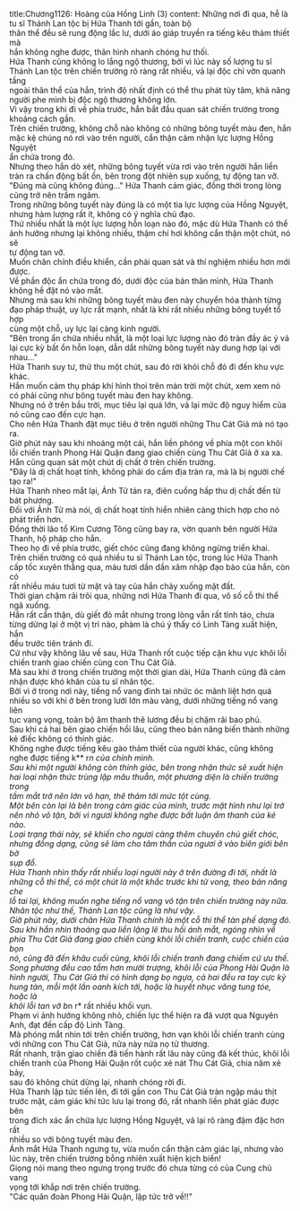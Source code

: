 title:Chương1126: Hoàng của Hồng Linh (3)
content:
Những nơi đi qua, hễ là tu sĩ Thánh Lan tộc bị Hứa Thanh tới gần, toàn bộ<br>thân thể đều sẽ rung động lắc lư, dưới áo giáp truyền ra tiếng kêu thảm thiết mà<br>hắn không nghe được, thân hình nhanh chóng hư thối.<br>Hứa Thanh cũng không lo lắng ngộ thương, bởi vì lúc này số lượng tu sĩ<br>Thánh Lan tộc trên chiến trường rõ ràng rất nhiều, vả lại độc chỉ vờn quanh tầng<br>ngoài thân thể của hắn, trình độ nhất định có thể thu phát tùy tâm, khả năng<br>người phe mình bị độc ngộ thương không lớn.<br>Vì vậy trong khi đi về phía trước, hắn bắt đầu quan sát chiến trường trong<br>khoảng cách gần.<br>Trên chiến trường, không chỗ nào không có những bông tuyết màu đen, hắn<br>mặc kệ chúng nó rơi vào trên người, cẩn thận cảm nhận lực lượng Hồng Nguyệt<br>ẩn chứa trong đó.<br>Nhưng theo hắn dò xét, những bông tuyết vừa rơi vào trên người hắn liền<br>tràn ra chấn động bất ổn, bên trong đột nhiên sụp xuống, tự động tan vỡ.<br>"Đúng mà cũng không đúng..." Hứa Thanh cảm giác, đồng thời trong lòng<br>cũng trở nên trầm ngâm.<br>Trong những bông tuyết này đúng là có một tia lực lượng của Hồng Nguyệt,<br>nhưng hàm lượng rất ít, không có ý nghĩa chủ đạo.<br>Thứ nhiều nhất là một lực lượng hỗn loạn nào đó, mặc dù Hứa Thanh có thể<br>ảnh hưởng nhưng lại không nhiều, thậm chí hơi không cẩn thận một chút, nó sẽ<br>tự động tan vỡ.<br>Muốn chân chính điều khiển, cần phải quan sát và thí nghiệm nhiều hơn mới<br>được.<br>Về phần độc ẩn chứa trong đó, dưới độc của bản thân mình, Hứa Thanh<br>không hề đặt nó vào mắt.<br>Nhưng mà sau khi những bông tuyết màu đen này chuyển hóa thành từng<br>đạo pháp thuật, uy lực rất mạnh, nhất là khi rất nhiều những bông tuyết tổ hợp<br>cùng một chỗ, uy lực lại càng kinh người.<br>"Bên trong ẩn chứa nhiều nhất, là một loại lực lượng nào đó tràn đầy ác ý vả<br>lại cực kỳ bất ổn hỗn loạn, dẫn dắt những bông tuyết này dung hợp lại với<br>nhau..."<br>Hứa Thanh suy tư, thử thu một chút, sau đó rời khỏi chỗ đó đi đến khu vực<br>khác.<br>Hắn muốn cảm thụ pháp khí hình thoi trên màn trời một chút, xem xem nó<br>có phải cũng như bông tuyết màu đen hay không.<br>Nhưng nó ở trên bầu trời, mục tiêu lại quá lớn, vả lại mức độ nguy hiểm của<br>nó cũng cao đến cực hạn.<br>Cho nên Hứa Thanh đặt mục tiêu ở trên người những Thu Cát Giả mà nó tạo<br>ra.<br>Giờ phút này sau khi nhoáng một cái, hắn liền phóng về phía một con khôi<br>lỗi chiến tranh Phong Hải Quận đang giao chiến cùng Thu Cát Giả ở xa xa.<br>Hắn cũng quan sát một chút dị chất ở trên chiến trường.<br>"Đây là dị chất hoạt tính, không phải do cấm địa tràn ra, mà là bị người chế<br>tạo ra!"<br>Hứa Thanh nheo mắt lại, Ảnh Tử tản ra, điên cuồng hấp thu dị chất đến từ<br>bát phương.<br>Đối với Ảnh Tử mà nói, dị chất hoạt tính hiển nhiên càng thích hợp cho nó<br>phát triển hơn.<br>Đồng thời lão tổ Kim Cương Tông cũng bay ra, vờn quanh bên người Hứa<br>Thanh, hộ pháp cho hắn.<br>Theo họ đi về phía trước, giết chóc cũng đang không ngừng triển khai.<br>Trên chiến trường có quá nhiều tu sĩ Thánh Lan tộc, trong lúc Hứa Thanh<br>cấp tốc xuyên thẳng qua, máu tươi dần dần xâm nhập đạo bào của hắn, còn có<br>rất nhiều máu tươi từ mặt và tay của hắn chảy xuống mặt đất.<br>Thời gian chậm rãi trôi qua, những nơi Hứa Thanh đi qua, vô số cỗ thi thể<br>ngã xuống.<br>Hắn rất cẩn thận, dù giết đỏ mắt nhưng trong lòng vẫn rất tỉnh táo, chưa<br>từng dừng lại ở một vị trí nào, phàm là chú ý thấy có Linh Tàng xuất hiện, hắn<br>đều trước tiên tránh đi.<br>Cứ như vậy không lâu về sau, Hứa Thanh rốt cuộc tiếp cận khu vực khôi lỗi<br>chiến tranh giao chiến cùng con Thu Cát Giả.<br>Mà sau khi ở trong chiến trường một thời gian dài, Hứa Thanh cũng đã cảm<br>nhận được khó khăn của tu sĩ nhân tộc.<br>Bởi vì ở trong nơi này, tiếng nổ vang đinh tai nhức óc mãnh liệt hơn quá<br>nhiều so với khi ở bên trong lưới lớn màu vàng, dưới những tiếng nổ vang liên<br>tục vang vọng, toàn bộ âm thanh thê lương đều bị chậm rãi bao phủ.<br>Sau khi cả hai bên giao chiến hồi lâu, cũng theo bản năng biến thành những<br>kẻ điếc không có thính giác.<br>Không nghe được tiếng kêu gào thảm thiết của người khác, cũng không<br>nghe được tiếng k** r*n của chính mình.<br>Sau khi một người không còn thính giác, bên trong nhận thức sẽ xuất hiện<br>hai loại nhận thức trùng lặp mâu thuẫn, một phương diện là chiến trường trong<br>tầm mắt trở nên lớn vô hạn, thê thảm tới mức tột cùng.<br>Một bên còn lại là bên trong cảm giác của mình, trước mặt hình như lại trở<br>nên nhỏ vô tận, bởi vì ngươi không nghe được bất luận âm thanh của kẻ nào.<br>Loại trạng thái này, sẽ khiến cho ngươi càng thêm chuyên chú giết chóc,<br>nhưng đồng dạng, cũng sẽ làm cho tâm thần của ngươi ở vào biên giới bên bờ<br>sụp đổ.<br>Hứa Thanh nhìn thấy rất nhiều loại người này ở trên đường đi tới, nhất là<br>những cỗ thi thể, có một chút là một khắc trước khi tử vong, theo bản năng che<br>lỗ tai lại, không muốn nghe tiếng nổ vang vô tận trên chiến trường này nữa.<br>Nhân tộc như thế, Thánh Lan tộc cũng là như vậy.<br>Giờ phút này, dưới chân Hứa Thanh chính là một cỗ thi thể tàn phế dạng đó.<br>Sau khi hắn nhìn thoáng qua liền lặng lẽ thu hồi ánh mắt, ngóng nhìn về<br>phía Thu Cát Giả đang giao chiến cùng khôi lỗi chiến tranh, cuộc chiến của bọn<br>nó, cũng đã đến khâu cuối cùng, khôi lỗi chiến tranh đang chiếm cứ ưu thế.<br>Song phương đều cao tầm hơn mười trượng, khôi lỗi của Phong Hải Quận là<br>hình người, Thu Cát Giả thì có hình dạng bọ ngựa, cả hai đều ra tay cực kỳ<br>hung tàn, mỗi một lần oanh kích tới, hoặc là huyết nhục văng tung tóe, hoặc là<br>khôi lỗi tan vỡ b*n r* rất nhiều khối vụn.<br>Phạm vi ảnh hướng không nhỏ, chiến lực thể hiện ra đã vượt qua Nguyên<br>Anh, đạt đến cấp độ Linh Tàng.<br>Mà phóng mắt nhìn tới trên chiến trường, hơn vạn khôi lỗi chiến tranh cùng<br>với những con Thu Cát Giả, nửa này nửa nọ tử thương.<br>Rất nhanh, trận giao chiến đã tiến hành rất lâu này cũng đã kết thúc, khôi lỗi<br>chiến tranh của Phong Hải Quận rốt cuộc xé nát Thu Cát Giả, chia năm xẻ bảy,<br>sau đó không chút dừng lại, nhanh chóng rời đi.<br>Hứa Thanh lập tức tiến lên, đi tới gần con Thu Cát Giả tràn ngập máu thịt<br>trước mặt, cảm giác khí tức lưu lại trong đó, rất nhanh liền phát giác được bên<br>trong đích xác ẩn chứa lực lượng Hồng Nguyệt, vả lại rõ ràng đậm đặc hơn rất<br>nhiều so với bông tuyết màu đen.<br>Ánh mắt Hứa Thanh ngưng tụ, vừa muốn cẩn thận cảm giác lại, nhưng vào<br>lúc này, trên chiến trường bỗng nhiên xuất hiện kịch biến!<br>Giọng nói mang theo ngưng trọng trước đó chưa từng có của Cung chủ vang<br>vọng tới khắp nơi trên chiến trường.<br>"Các quân đoàn Phong Hải Quận, lập tức trở về!!"